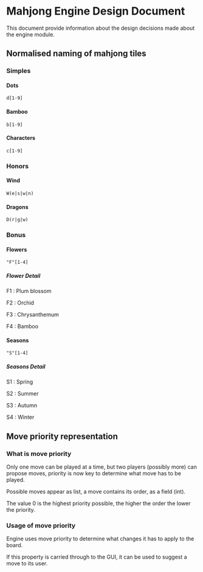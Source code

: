 # Mahjong Engine Design Document

This document provide information about the design decisions made about the engine module.

## Normalised naming of mahjong tiles

### Simples

#### Dots

```regex
d[1-9]
```

#### Bamboo

```regex
b[1-9]
```

#### Characters

```regex
c[1-9]
```

### Honors

#### Wind

```regex
W(e|s|w|n)
```

#### Dragons

```regex
D(r|g|w)
```

### Bonus

#### Flowers

```regex
"F"[1-4]
```

##### Flower Detail

F1 : Plum blossom

F2 : Orchid

F3 : Chrysanthemum

F4 : Bamboo

#### Seasons

```regex
"S"[1-4]
```

##### Seasons Detail

S1 : Spring

S2 : Summer

S3 : Autumn

S4 : Winter

## Move priority representation

### What is move priority

Only one move can be played at a time, but two players (possibly more) can propose moves, priority is now key to determine what move has to be played.

Possible moves appear as list, a move contains its order, as a field (int).

The value 0 is the highest priority possible, the higher the order the lower the priority.

### Usage of move priority

Engine uses move priority to determine what changes it has to apply to the board.

If this property is carried through to the GUI, it can be used to suggest a move to its user.